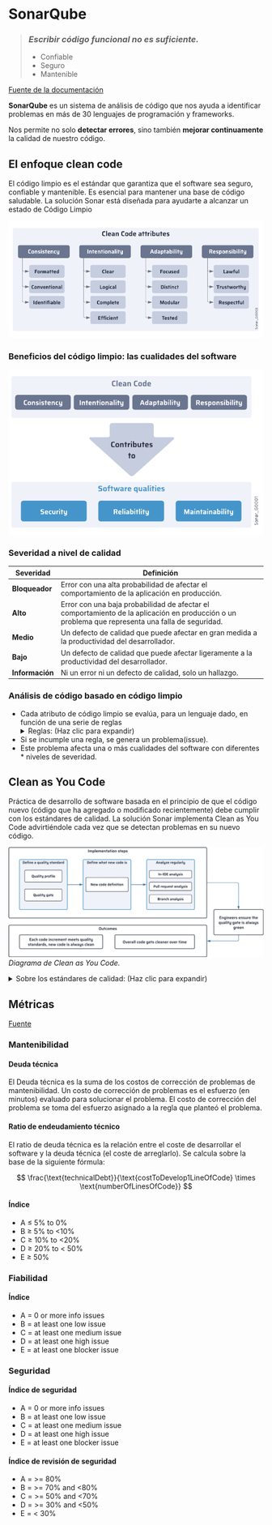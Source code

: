 # SonarQube


>  ### ***Escribir código funcional no es suficiente.***
> - Confiable
> - Seguro
> - Mantenible


[Fuente de la documentación](https://docs.sonarsource.com/sonarqube-server/latest/ "Página oficial de SonarQube")

**SonarQube** es un sistema de análisis de código que nos ayuda a identificar problemas en más de 30 lenguajes de programación y frameworks.

Nos permite no solo **detectar errores**, sino también **mejorar continuamente** la calidad de nuestro código.


## El enfoque clean code
El código limpio es el estándar que garantiza que el software sea seguro, confiable y mantenible. Es esencial para mantener una base de código saludable.
La solución Sonar está diseñada para ayudarte a alcanzar un estado de Código Limpio

![Atributos](cleancodeatt.webp)

### Beneficios del código limpio: las cualidades del software
![Beneficios](cleancodebenet.webp)

### Severidad a nivel de calidad

| **Severidad**  | **Definición**                                                                                       |
|----------------|-----------------------------------------------------------------------------------------------------|
| **Bloqueador**  | Error con una alta probabilidad de afectar el comportamiento de la aplicación en producción.        |
| **Alto**        | Error con una baja probabilidad de afectar el comportamiento de la aplicación en producción o un problema que representa una falla de seguridad. |
| **Medio**       | Un defecto de calidad que puede afectar en gran medida a la productividad del desarrollador.         |
| **Bajo**        | Un defecto de calidad que puede afectar ligeramente a la productividad del desarrollador.           |
| **Información** | Ni un error ni un defecto de calidad, solo un hallazgo.                                             |

### Análisis de código basado en código limpio


* Cada atributo de código limpio se evalúa, para un lenguaje dado, en función de una serie de reglas
    <details>
        <summary>Reglas: (Haz clic para expandir)</summary>
        <p>Cada regla:</p>
        <ul>
            <li>Está asociada con el atributo de código limpio que evalúa.</li>
            <li>Está asociada con la(s) cualidad(es) del software a las que este atributo de Clean Code contribuye.</li>
            <li>
                Cada cualidad del software asociada (seguridad, confiabilidad o mantenibilidad) recibe un nivel de severidad 
                (crítico, alto, medio, bajo o informativo). Esta severidad determina cuánto se ve afectada esa cualidad del 
                software cuando se incumple la regla.
            </li>
        </ul>
    </details>
* Si se incumple una regla, se genera un problema(issue).
* Este problema afecta una o más cualidades del software con diferentes * niveles de severidad.

## Clean as You Code

Práctica de desarrollo de software basada en el principio de que el código nuevo (código que ha agregado o modificado recientemente) debe cumplir con los estándares de calidad. La solución Sonar implementa Clean as You Code advirtiéndole cada vez que se detectan problemas en su nuevo código.

![cleanasucode](cleanasucode.webp)
*Diagrama de Clean as You Code.*
<details>
    <summary>Sobre los estándares de calidad: (Haz clic para expandir)</summary>
    <p>En la solución Sonar, cada uno de sus proyectos tiene un estándar de calidad establecido, compuesto por un perfil de calidad y una puerta de calidad:</p>
    <ul>
        <li>
            <strong>Perfil de calidad:</strong> determina el conjunto de reglas que se aplican durante el análisis.
        </li>
        <li>
            <strong>Puerta de calidad:</strong> consiste en un conjunto de condiciones con las que se mide el código durante el análisis. 
            Dependiendo del resultado, el código pasará o no la puerta de calidad, lo que dará a los desarrolladores indicaciones 
            sobre si deben solucionar problemas o fusionar el código.
        </li>
    </ul>
    <p><em>(Sonar way)</em></p>
</details>

## Métricas
[Fuente](https://docs.sonarsource.com/sonarqube-server/latest/user-guide/code-metrics/metrics-definition/)
### Mantenibilidad
#### Deuda técnica
El Deuda técnica es la suma de los costos de corrección de problemas de mantenibilidad. Un costo de corrección de problemas es el esfuerzo (en minutos) evaluado para solucionar el problema. El costo de corrección del problema se toma del esfuerzo asignado a la regla que planteó el problema.

#### Ratio de endeudamiento técnico

El ratio de deuda técnica es la relación entre el coste de desarrollar el software y la deuda técnica (el coste de arreglarlo). Se calcula sobre la base de la siguiente fórmula:

$$
\frac{\text{technicalDebt}}{\text{costToDevelop1LineOfCode} \times \text{numberOfLinesOfCode}}
$$

#### Índice
* A ≤ 5% to 0%
* B ≥ 5% to <10%
* C ≥ 10% to <20%
* D ≥ 20% to < 50%
* E ≥ 50%

### Fiabilidad
#### Índice
* A = 0 or more info issues
* B = at least one low issue
* C = at least one medium issue
* D = at least one high issue
* E = at least one blocker issue

### Seguridad
#### Índice de seguridad
* A = 0 or more info issues
* B = at least one low issue
* C = at least one medium issue
* D = at least one high issue
* E = at least one blocker issue

#### Índice de revisión de seguridad 
* A = >= 80%
* B = >= 70% and <80%
* C = >= 50% and <70%
* D = >= 30% and <50%
* E = < 30%

